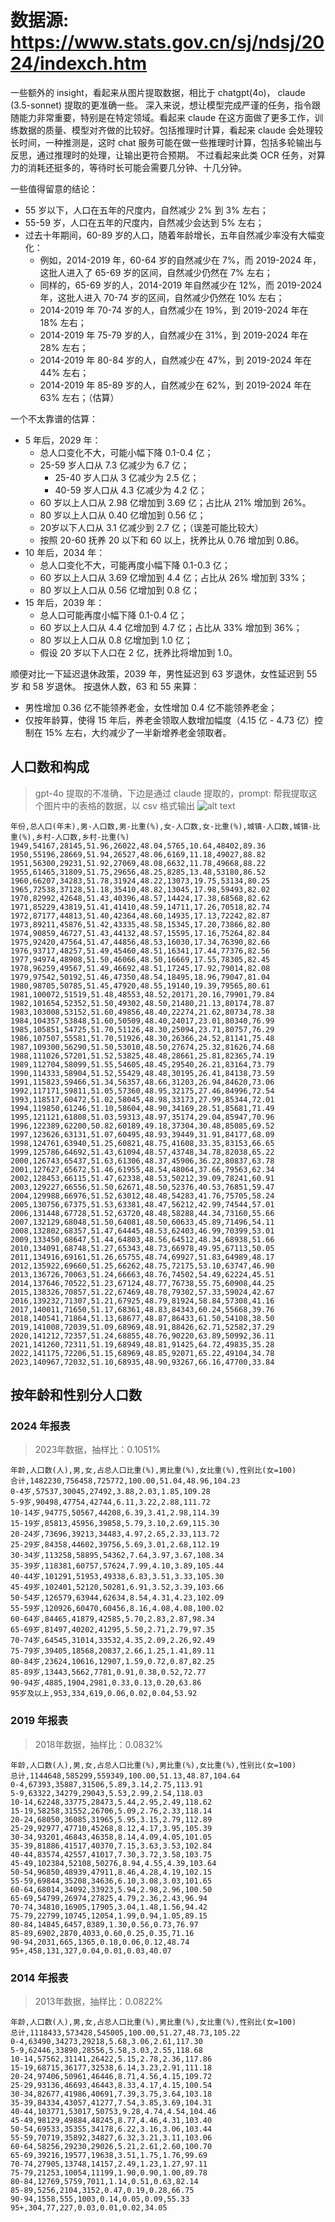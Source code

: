 
# 数据源: https://www.stats.gov.cn/sj/ndsj/2024/indexch.htm
一些额外的 insight，看起来从图片提取数据，相比于 chatgpt(4o)， claude (3.5-sonnet) 提取的更准确一些。
深入来说，想让模型完成严谨的任务，指令跟随能力非常重要，特别是在特定领域。看起来 claude 在这方面做了更多工作，训练数据的质量、模型对齐做的比较好。包括推理时计算，看起来 claude 会处理较长时间，一种推测是，这时 chat 服务可能在做一些推理时计算，包括多轮输出与反思，通过推理时的处理，让输出更符合预期。
不过看起来此类 OCR 任务，对算力的消耗还挺多的，等待时长可能会需要几分钟、十几分钟。

一些值得留意的结论：
- 55 岁以下，人口在五年的尺度内，自然减少 2% 到 3% 左右；
- 55-59 岁，人口在五年的尺度内，自然减少会达到 5% 左右；
- 过去十年期间，60-89 岁的人口，随着年龄增长，五年自然减少率没有大幅变化：
    - 例如，2014-2019 年，60-64 岁的自然减少在 7%，而 2019-2024 年，这批人进入了 65-69 岁的区间，自然减少仍然在 7% 左右；
    - 同样的，65-69 岁的人，2014-2019 年自然减少在 12%，而 2019-2024 年，这批人进入 70-74 岁的区间，自然减少仍然在 10% 左右；
    - 2014-2019 年 70-74 岁的人，自然减少在 19%，到 2019-2024 年在 18% 左右；
    - 2014-2019 年 75-79 岁的人，自然减少在 31%，到 2019-2024 年在 28% 左右；
    - 2014-2019 年 80-84 岁的人，自然减少在 47%，到 2019-2024 年在 44% 左右；
    - 2014-2019 年 85-89 岁的人，自然减少在 62%，到 2019-2024 年在 63% 左右；（估算）

一个不太靠谱的估算：
- 5 年后，2029 年：
    - 总人口变化不大，可能小幅下降 0.1-0.4 亿；
    - 25-59 岁人口从 7.3 亿减少为 6.7 亿；
        - 25-40 岁人口从 3 亿减少为 2.5 亿；
        - 40-59 岁人口从 4.3 亿减少为 4.2 亿；
    - 60 岁以上人口从 2.98 亿增加到 3.69 亿；占比从 21% 增加到 26%。
    - 80 岁以上人口从 0.40 亿增加到 0.56 亿；
    - 20岁以下人口从 3.1 亿减少到 2.7 亿；（误差可能比较大）
    - 按照 20-60 抚养 20 以下和 60 以上，抚养比从 0.76 增加到 0.86。
- 10 年后，2034 年：
    - 总人口变化不大，可能再度小幅下降 0.1-0.3 亿；
    - 60 岁以上人口从 3.69 亿增加到 4.4 亿；占比从 26% 增加到 33%；
    - 80 岁以上人口从 0.56 亿增加到 0.8 亿；
- 15 年后，2039 年：
    - 总人口可能再度小幅下降 0.1-0.4 亿；
    - 60 岁以上人口从 4.4 亿增加到 4.7 亿；占比从 33% 增加到 36%；
    - 80 岁以上人口从 0.8 亿增加到 1.0 亿；
    - 假设 20 岁以下人口在 2 亿，抚养比将增加到 1.0。


顺便对比一下延迟退休政策，2039 年，男性延迟到 63 岁退休，女性延迟到 55 岁 和 58 岁退休。
按退休人数，63 和 55 来算：
- 男性增加 0.36 亿不能领养老金，女性增加 0.4 亿不能领养老金；
- 仅按年龄算，使得 15 年后，养老金领取人数增加幅度（4.15 亿 - 4.73 亿）控制在 15% 左右，大约减少了一半新增养老金领取者。

## 人口数和构成
> gpt-4o 提取的不准确，下边是通过 claude 提取的，prompt: 
> 帮我提取这个图片中的表格的数据，以 csv 格式输出
> ![alt text](image.png)


```csv
年份,总人口(年末),男-人口数,男-比重(%),女-人口数,女-比重(%),城镇-人口数,城镇-比重(%),乡村-人口数,乡村-比重(%)
1949,54167,28145,51.96,26022,48.04,5765,10.64,48402,89.36
1950,55196,28669,51.94,26527,48.06,6169,11.18,49027,88.82
1951,56300,29231,51.92,27069,48.08,6632,11.78,49668,88.22
1955,61465,31809,51.75,29656,48.25,8285,13.48,53180,86.52
1960,66207,34283,51.78,31924,48.22,13073,19.75,53134,80.25
1965,72538,37128,51.18,35410,48.82,13045,17.98,59493,82.02
1970,82992,42648,51.43,40396,48.57,14424,17.38,68568,82.62
1971,85229,43819,51.41,41410,48.59,14711,17.26,70518,82.74
1972,87177,44813,51.40,42364,48.60,14935,17.13,72242,82.87
1973,89211,45876,51.42,43335,48.58,15345,17.20,73866,82.80
1974,90859,46727,51.43,44132,48.57,15595,17.16,75264,82.84
1975,92420,47564,51.47,44856,48.53,16030,17.34,76390,82.66
1976,93717,48257,51.49,45460,48.51,16341,17.44,77376,82.56
1977,94974,48908,51.50,46066,48.50,16669,17.55,78305,82.45
1978,96259,49567,51.49,46692,48.51,17245,17.92,79014,82.08
1979,97542,50192,51.46,47350,48.54,18495,18.96,79047,81.04
1980,98705,50785,51.45,47920,48.55,19140,19.39,79565,80.61
1981,100072,51519,51.48,48553,48.52,20171,20.16,79901,79.84
1982,101654,52352,51.50,49302,48.50,21480,21.13,80174,78.87
1983,103008,53152,51.60,49856,48.40,22274,21.62,80734,78.38
1984,104357,53848,51.60,50509,48.40,24017,23.01,80340,76.99
1985,105851,54725,51.70,51126,48.30,25094,23.71,80757,76.29
1986,107507,55581,51.70,51926,48.30,26366,24.52,81141,75.48
1987,109300,56290,51.50,53010,48.50,27674,25.32,81626,74.68
1988,111026,57201,51.52,53825,48.48,28661,25.81,82365,74.19
1989,112704,58099,51.55,54605,48.45,29540,26.21,83164,73.79
1990,114333,58904,51.52,55429,48.48,30195,26.41,84138,73.59
1991,115823,59466,51.34,56357,48.66,31203,26.94,84620,73.06
1992,117171,59811,51.05,57360,48.95,32175,27.46,84996,72.54
1993,118517,60472,51.02,58045,48.98,33173,27.99,85344,72.01
1994,119850,61246,51.10,58604,48.90,34169,28.51,85681,71.49
1995,121121,61808,51.03,59313,48.97,35174,29.04,85947,70.96
1996,122389,62200,50.82,60189,49.18,37304,30.48,85085,69.52
1997,123626,63131,51.07,60495,48.93,39449,31.91,84177,68.09
1998,124761,63940,51.25,60821,48.75,41608,33.35,83153,66.65
1999,125786,64692,51.43,61094,48.57,43748,34.78,82038,65.22
2000,126743,65437,51.63,61306,48.37,45906,36.22,80837,63.78
2001,127627,65672,51.46,61955,48.54,48064,37.66,79563,62.34
2002,128453,66115,51.47,62338,48.53,50212,39.09,78241,60.91
2003,129227,66556,51.50,62671,48.50,52376,40.53,76851,59.47
2004,129988,66976,51.52,63012,48.48,54283,41.76,75705,58.24
2005,130756,67375,51.53,63381,48.47,56212,42.99,74544,57.01
2006,131448,67728,51.52,63720,48.48,58288,44.34,73160,55.66
2007,132129,68048,51.50,64081,48.50,60633,45.89,71496,54.11
2008,132802,68357,51.47,64445,48.53,62403,46.99,70399,53.01
2009,133450,68647,51.44,64803,48.56,64512,48.34,68938,51.66
2010,134091,68748,51.27,65343,48.73,66978,49.95,67113,50.05
2011,134916,69161,51.26,65755,48.74,69927,51.83,64989,48.17
2012,135922,69660,51.25,66262,48.75,72175,53.10,63747,46.90
2013,136726,70063,51.24,66663,48.76,74502,54.49,62224,45.51
2014,137646,70522,51.23,67124,48.77,76738,55.75,60908,44.25
2015,138326,70857,51.22,67469,48.78,79302,57.33,59024,42.67
2016,139232,71307,51.21,67925,48.79,81924,58.84,57308,41.16
2017,140011,71650,51.17,68361,48.83,84343,60.24,55668,39.76
2018,140541,71864,51.13,68677,48.87,86433,61.50,54108,38.50
2019,141008,72039,51.09,68969,48.91,88426,62.71,52582,37.29
2020,141212,72357,51.24,68855,48.76,90220,63.89,50992,36.11
2021,141260,72311,51.19,68949,48.81,91425,64.72,49835,35.28
2022,141175,72206,51.15,68969,48.85,92071,65.22,49104,34.78
2023,140967,72032,51.10,68935,48.90,93267,66.16,47700,33.84
```



## 按年龄和性别分人口数

### 2024 年报表
> 2023年数据，抽样比：0.1051%

```csv
年龄,人口数(人),男,女,占总人口比重(%),男比重(%),女比重(%),性别比(女=100)
合计,1482230,756458,725772,100.00,51.04,48.96,104.23
0-4岁,57537,30045,27492,3.88,2.03,1.85,109.28
5-9岁,90498,47754,42744,6.11,3.22,2.88,111.72
10-14岁,94775,50567,44208,6.39,3.41,2.98,114.39
15-19岁,85813,45956,39858,5.79,3.10,2.69,115.30
20-24岁,73696,39213,34483,4.97,2.65,2.33,113.72
25-29岁,84358,44602,39756,5.69,3.01,2.68,112.19
30-34岁,113258,58895,54362,7.64,3.97,3.67,108.34
35-39岁,118381,60757,57624,7.99,4.10,3.89,105.44
40-44岁,101291,51953,49338,6.83,3.51,3.33,105.30
45-49岁,102401,52120,50281,6.91,3.52,3.39,103.66
50-54岁,126579,63944,62634,8.54,4.31,4.23,102.09
55-59岁,120926,60470,60456,8.16,4.08,4.08,100.02
60-64岁,84465,41879,42585,5.70,2.83,2.87,98.34
65-69岁,81497,40202,41295,5.50,2.71,2.79,97.35
70-74岁,64545,31014,33532,4.35,2.09,2.26,92.49
75-79岁,39405,18568,20837,2.66,1.25,1.41,89.11
80-84岁,23624,10616,12907,1.59,0.72,0.87,82.25
85-89岁,13443,5662,7781,0.91,0.38,0.52,72.77
90-94岁,4885,1904,2981,0.33,0.13,0.20,63.86
95岁及以上,953,334,619,0.06,0.02,0.04,53.92
```

### 2019 年报表
> 2018年数据，抽样比：0.0832%


```csv
年龄,人口数(人),男,女,占总人口比重(%),男比重(%),女比重(%),性别比(女=100)
总计,1144648,585299,559349,100.00,51.13,48.87,104.64
0-4,67393,35887,31506,5.89,3.14,2.75,113.91
5-9,63322,34279,29043,5.53,2.99,2.54,118.03
10-14,62248,33775,28473,5.44,2.95,2.49,118.62
15-19,58258,31552,26706,5.09,2.76,2.33,118.14
20-24,68050,36085,31965,5.95,3.15,2.79,112.89
25-29,92977,47710,45268,8.12,4.17,3.95,105.39
30-34,93201,46843,46358,8.14,4.09,4.05,101.05
35-39,81886,41517,40370,7.15,3.63,3.53,102.84
40-44,83574,42557,41017,7.30,3.72,3.58,103.75
45-49,102384,52108,50276,8.94,4.55,4.39,103.64
50-54,96850,48939,47911,8.46,4.28,4.19,102.15
55-59,69844,35208,34636,6.10,3.08,3.03,101.65
60-64,68014,34092,33923,5.94,2.98,2.96,100.50
65-69,54799,26974,27825,4.79,2.36,2.43,96.94
70-74,34810,16905,17905,3.04,1.48,1.56,94.42
75-79,22799,10745,12054,1.99,0.94,1.05,89.15
80-84,14845,6457,8389,1.30,0.56,0.73,76.97
85-89,6902,2870,4033,0.60,0.25,0.35,71.16
90-94,2031,665,1365,0.18,0.06,0.12,48.74
95+,458,131,327,0.04,0.01,0.03,40.07
```

### 2014 年报表
> 2013年数据，抽样比：0.0822%


```csv
年龄,人口数(人),男,女,占总人口比重(%),男比重(%),女比重(%),性别比(女=100)
总计,1118433,573428,545005,100.00,51.27,48.73,105.22
0-4,63490,34273,29218,5.68,3.06,2.61,117.30
5-9,62446,33890,28556,5.58,3.03,2.55,118.68
10-14,57562,31141,26422,5.15,2.78,2.36,117.86
15-19,68715,36177,32538,6.14,3.23,2.91,111.18
20-24,97406,50961,46446,8.71,4.56,4.15,109.72
25-29,93136,46693,46443,8.33,4.17,4.15,100.54
30-34,82677,41986,40691,7.39,3.75,3.64,103.18
35-39,84334,43057,41277,7.54,3.85,3.69,104.31
40-44,103771,53017,50753,9.28,4.74,4.54,104.46
45-49,98129,49884,48245,8.77,4.46,4.31,103.40
50-54,69533,35355,34178,6.22,3.16,3.06,103.44
55-59,70719,35892,34827,6.32,3.21,3.11,103.06
60-64,58256,29230,29026,5.21,2.61,2.60,100.70
65-69,39216,19577,19638,3.51,1.75,1.76,99.69
70-74,27905,13748,14157,2.49,1.23,1.27,97.11
75-79,21253,10054,11199,1.90,0.90,1.00,89.78
80-84,12769,5759,7011,1.14,0.51,0.63,82.14
85-89,5256,2104,3152,0.47,0.19,0.28,66.75
90-94,1558,555,1003,0.14,0.05,0.09,55.33
95+,304,77,227,0.03,0.01,0.02,34.05
```